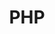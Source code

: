 ---
view: category
lang: es
order: 6
title: PHP
description: El lenguaje más amado de la web tiene que tener su lugar en el Ktquez Play, diversos artículos sobre PHP y sus frameworks como Phalcon, Laravel, entre otros.
excerpt: El lenguaje más amado de la web tiene que tener su lugar
slug: php
meta:
  - property: og:image
    content: https://ktquez.com/share/ktquez-play-image-share.png
  - name: twitter:image
    content: https://ktquez.com/share/ktquez-play-image-share.png
---